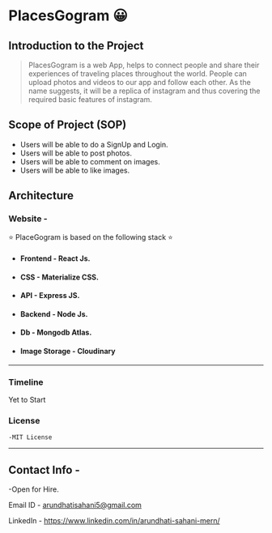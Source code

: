 # PlacesGogram :grinning:
## Introduction to the Project

> PlacesGogram is a web App, helps to connect people and share their experiences of traveling places throughout the world. People can upload photos and videos to our app and follow each other.  As the name suggests, it will be a replica of instagram and thus covering the required basic features of instagram.  


## Scope of Project (SOP)

* Users will be able to do a SignUp and Login.
* Users will be able to post photos.
* Users will be able to comment on images.
* Users will be able to like images.

## Architecture

### Website -  
 :star: PlaceGogram is based on the following stack   :star:     

*  #### Frontend - React Js.

*   #### CSS - Materialize CSS.

*   #### API - Express JS.

*   #### Backend - Node Js.

*    #### Db - Mongodb Atlas.

*   #### Image Storage - Cloudinary

***

### Timeline

Yet to Start

### License
    -MIT License

***

## Contact Info - 

-Open for Hire.

Email ID - arundhatisahani5@gmail.com

LinkedIn - https://www.linkedin.com/in/arundhati-sahani-mern/
